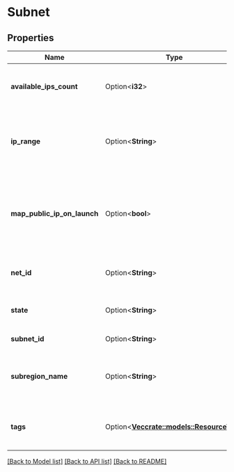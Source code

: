 # Subnet

## Properties

Name | Type | Description | Notes
------------ | ------------- | ------------- | -------------
**available_ips_count** | Option<**i32**> | The number of available IP addresses in the Subnets. | [optional]
**ip_range** | Option<**String**> | The IP range in the Subnet, in CIDR notation (for example, 10.0.0.0/16). | [optional]
**map_public_ip_on_launch** | Option<**bool**> | If true, a public IP is assigned to the network interface cards (NICs) created in the specified Subnet. | [optional]
**net_id** | Option<**String**> | The ID of the Net in which the Subnet is. | [optional]
**state** | Option<**String**> | The state of the Subnet (`pending` \\| `available`). | [optional]
**subnet_id** | Option<**String**> | The ID of the Subnet. | [optional]
**subregion_name** | Option<**String**> | The name of the Subregion in which the Subnet is located. | [optional]
**tags** | Option<[**Vec<crate::models::ResourceTag>**](ResourceTag.md)> | One or more tags associated with the Subnet. | [optional]

[[Back to Model list]](../README.md#documentation-for-models) [[Back to API list]](../README.md#documentation-for-api-endpoints) [[Back to README]](../README.md)


